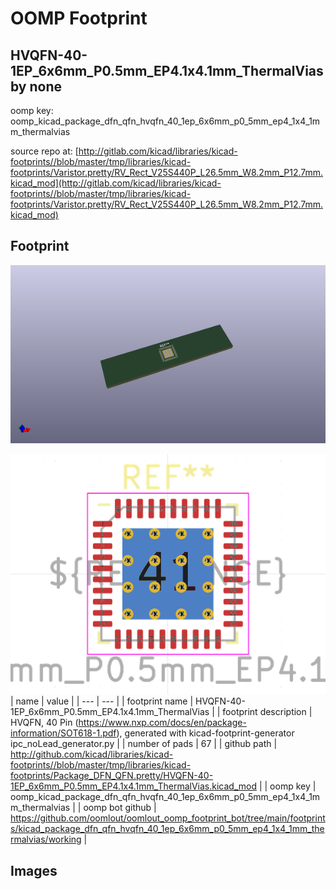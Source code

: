 # OOMP Footprint  
## HVQFN-40-1EP_6x6mm_P0.5mm_EP4.1x4.1mm_ThermalVias  by none  
  
oomp key: oomp_kicad_package_dfn_qfn_hvqfn_40_1ep_6x6mm_p0_5mm_ep4_1x4_1mm_thermalvias  
  
source repo at: [http://gitlab.com/kicad/libraries/kicad-footprints//blob/master/tmp/libraries/kicad-footprints/Varistor.pretty/RV_Rect_V25S440P_L26.5mm_W8.2mm_P12.7mm.kicad_mod](http://gitlab.com/kicad/libraries/kicad-footprints//blob/master/tmp/libraries/kicad-footprints/Varistor.pretty/RV_Rect_V25S440P_L26.5mm_W8.2mm_P12.7mm.kicad_mod)  
## Footprint  
  
[![working_kicad_pcb_3d.png](working_kicad_pcb_3d_600.png)](working_kicad_pcb_3d.png)  
  
[![working.png](working_600.png)](working.png)  
| name | value | 
| --- | --- | 
| footprint name | HVQFN-40-1EP_6x6mm_P0.5mm_EP4.1x4.1mm_ThermalVias | 
| footprint description | HVQFN, 40 Pin (https://www.nxp.com/docs/en/package-information/SOT618-1.pdf), generated with kicad-footprint-generator ipc_noLead_generator.py | 
| number of pads | 67 | 
| github path | http://github.com/kicad/libraries/kicad-footprints//blob/master/tmp/libraries/kicad-footprints/Package_DFN_QFN.pretty/HVQFN-40-1EP_6x6mm_P0.5mm_EP4.1x4.1mm_ThermalVias.kicad_mod | 
| oomp key | oomp_kicad_package_dfn_qfn_hvqfn_40_1ep_6x6mm_p0_5mm_ep4_1x4_1mm_thermalvias | 
| oomp bot github | https://github.com/oomlout/oomlout_oomp_footprint_bot/tree/main/footprints/kicad_package_dfn_qfn_hvqfn_40_1ep_6x6mm_p0_5mm_ep4_1x4_1mm_thermalvias/working | 
## Images  
